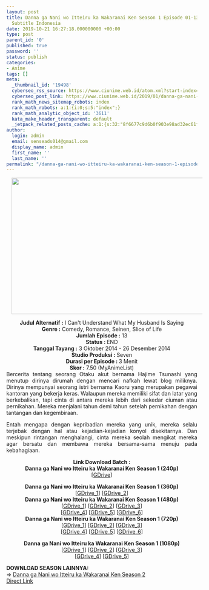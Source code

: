 ```yaml
---
layout: post
title: Danna ga Nani wo Itteiru ka Wakaranai Ken Season 1 Episode 01-13 END [Batch]
  Subtitle Indonesia
date: 2019-10-21 16:27:18.000000000 +00:00
type: post
parent_id: '0'
published: true
password: ''
status: publish
categories:
- Anime
tags: []
meta:
  _thumbnail_id: '19498'
  cyberseo_rss_source: https://www.ciunime.web.id/atom.xml?start-index=2401&max-results=150
  cyberseo_post_link: https://www.ciunime.web.id/2019/01/danna-ga-nani-wo-itteiru-ka-wakaranai_5.html
  rank_math_news_sitemap_robots: index
  rank_math_robots: a:1:{i:0;s:5:"index";}
  rank_math_analytic_object_id: '3611'
  kata_make_header_transparent: default
  _jetpack_related_posts_cache: a:1:{s:32:"8f6677c9d6b0f903e98ad32ec61f8deb";a:2:{s:7:"expires";i:1663357053;s:7:"payload";a:0:{}}}
author:
  login: admin
  email: senseads014@gmail.com
  display_name: admin
  first_name: ''
  last_name: ''
permalink: "/danna-ga-nani-wo-itteiru-ka-wakaranai-ken-season-1-episode-01-13-end-batch-subtitle-indonesia/"
---
```

<div class="separator" style="clear: both; text-align: center;"><a href="https://2.bp.blogspot.com/-QPdq90RX-Po/XDDEkbCHoHI/AAAAAAAAGR8/pFBpALTgDeknVLW_gahzFCrNq69eS75EACLcBGAs/s1600/Danna%2Bga%2BNani%2Bwo%2BItteiru%2Bka%2BWakaranai%2BKen.jpg" style="margin-left: 1em; margin-right: 1em;"><img border="0" data-original-height="720" data-original-width="1280" height="360" src="{{ site.baseurl }}/assets/2019/10/Danna%2Bga%2BNani%2Bwo%2BItteiru%2Bka%2BWakaranai%2BKen.jpg" width="640" /></a></div>
<p>
<div style="text-align: center;"><b>Judul Alternatif :</b> I Can't Understand What My Husband Is Saying</div>
<div style="text-align: center;"><b><b>Genre :</b></b> Comedy, Romance, Seinen, Slice of Life</div>
<div style="text-align: center;"><b>Jumlah Episode :</b> 13<br /><b>Status :&nbsp;</b>END<br /><b>Tanggal Tayang :</b> 3 Oktober 2014 - 26 Desember 2014<br /><b>Studio Produksi : </b>Seven<br /><b>Durasi per Episode : </b>3 Menit</div>
<div style="text-align: center;"><b>Skor :</b> 7.50 (MyAnimeList)</div>
<div style="text-align: justify;"></div>
<div style="text-align: justify;">Bercerita tentang seorang Otaku akut bernama Hajime Tsunashi yang menutup dirinya dirumah dengan mencari nafkah lewat blog miliknya. Dirinya mempunyai seorang istri bernama Kaoru yang merupakan pegawai kantoran yang bekerja keras. Walaupun mereka memiliki sifat dan latar yang berkebalikan, tapi cinta di antara mereka lebih dari sekedar ciuman atau pernikahan. Mereka menjalani tahun demi tahun setelah pernikahan dengan tantangan dan kegembiraan.</p>
<p>Entah mengapa dengan kepribadian mereka yang unik, mereka selalu terjebak dengan hal atau kejadian-kejadian konyol disekitarnya. Dan meskipun rintangan menghalangi, cinta mereka seolah mengikat mereka agar bersatu dan membawa mereka bersama-sama menuju pada kebahagiaan.</p></div>
<div style="text-align: justify;"></div>
<div style="text-align: justify;"></div>
<div style="text-align: center;"><b>Link Download Batch :</b></div>
<div style="text-align: center;">
<div style="text-align: center;"><b>Danna ga Nani wo Itteiru ka Wakaranai Ken Season 1 (240p)</b></div>
<div style="text-align: center;">[<a href="https://drive.google.com/uc?export=download&amp;id=1_SI9-HHHC7O6-LEvkvbO6EImyJOFM00o" target="_blank" rel="noopener">GDrive</a>]</div>
<p></div>
<div style="text-align: center;"><b>Danna ga Nani wo Itteiru ka Wakaranai Ken Season 1 (360p)</b></div>
<div style="text-align: center;">[<a href="https://drive.google.com/uc?export=download&amp;id=1Jd7gTR-zaLulCtGCxl4aimwwtlZf-oD_" target="_blank" rel="noopener">GDrive_1</a>] [<a href="https://drive.google.com/uc?id=1HfI7sUBLjd58-0NJ5Lvne97p5qGYsTfR" target="_blank" rel="noopener">GDrive_2</a>]</div>
<div style="text-align: center;"></div>
<div style="text-align: center;"><b>Danna ga Nani wo Itteiru ka Wakaranai Ken Season 1 (480p)</b><br />[<a href="https://drive.google.com/uc?id=1gC8zzCpHNM_fmtBz2W4nXboxO0MXo_nd" target="_blank" rel="noopener">GDrive_1</a>] [<a href="https://drive.google.com/uc?id=1iqvJ5ChqA7qOqDWpubyP49F5HxiD7hDT" target="_blank" rel="noopener">GDrive_2</a>] [<a href="https://drive.google.com/uc?export=download&amp;id=15tBu_LMkdk87On8OQDhYk8nnf7YEhB63" target="_blank" rel="noopener">GDrive_3</a>]<br />[<a href="https://drive.google.com/uc?export=download&amp;id=10bh3V9-HtUlvd3ZP0eXmYD-zOzGsPRas" target="_blank" rel="noopener">GDrive_4</a>] [<a href="https://drive.google.com/uc?id=1F15vGbocD1BYca1dw_CXZWy0CMTZCn5Z" target="_blank" rel="noopener">GDrive_5</a>] [<a href="https://drive.google.com/uc?export=download&amp;id=1Mv01DL9l1CAHZBmVMo-00uGHuEJLI7Vo" target="_blank" rel="noopener">GDrive_6</a>]</div>
<div style="text-align: center;"><b>Danna ga Nani wo Itteiru ka Wakaranai Ken Season 1 (720p)</b><br />[<a href="https://drive.google.com/uc?id=1vKfpMAiscrYMQ491bCMGo6tSAKSgB1IM" target="_blank" rel="noopener">GDrive_1</a>] [<a href="https://drive.google.com/uc?id=1Mo2j8TujI7imn_B3TllHMKDs_y1Ku7Zm" target="_blank" rel="noopener">GDrive_2</a>] [<a href="https://drive.google.com/uc?id=1mwyuYz383swYYiXpAVMVm21HAxqsQg8g" target="_blank" rel="noopener">GDrive_3</a>]<br />[<a href="https://drive.google.com/uc?id=1OO_BwKOUXk6Z9XuDOU7C1oNEuwim3mjU" target="_blank" rel="noopener">GDrive_4</a>] [<a href="https://drive.google.com/uc?export=download&amp;id=1MaAouaRwDJPJFyUA6E4AojjFmszx8hp7" target="_blank" rel="noopener">GDrive_5</a>] [<a href="https://drive.google.com/uc?export=download&amp;id=1S9U8acdmNGu_Q7mMkxItmYeB1Mis3McB" target="_blank" rel="noopener">GDrive_6</a>]</p>
<p><b>Danna ga Nani wo Itteiru ka Wakaranai Ken Season 1 (1080p)</b><br />[<a href="https://drive.google.com/uc?id=1jPD7K7DqxmuPk1jD6n6GdB6AaCzYNytA" target="_blank" rel="noopener">GDrive_1</a>] [<a href="https://drive.google.com/uc?id=1AX8UnECTBupYEfh5zyjCJZhqeVe8OGdA" target="_blank" rel="noopener">GDrive_2</a>] [<a href="https://drive.google.com/uc?id=1VBNOAGfbMaVt4sfkUN74VOgBfr6QI4ka" target="_blank" rel="noopener">GDrive_3</a>]<br />[<a href="https://drive.google.com/uc?id=1L_b1hN4wozfiNaxacNhM2YtXx6lTEaAO" target="_blank" rel="noopener">GDrive_4</a>] [<a href="https://drive.google.com/uc?id=14BPyNL5BuNvRx65fePtBbTY88uiwbuds" target="_blank" rel="noopener">GDrive_5</a>]
<div style="text-align: left;"></div>
<div style="text-align: left;"></div>
<div style="text-align: left;"><b>DOWNLOAD SEASON LAINNYA:</b></div>
<div style="text-align: left;"></div>
<div style="text-align: left;">=&gt;&nbsp;<a href="https://www.ciunime.com/2019/08/danna-ga-nani-wo-itteiru-ka-wakaranai.html" target="_blank" rel="noopener">Danna ga Nani wo Itteiru ka Wakaranai Ken Season 2</a></div>
<div style="text-align: left;"></div>
</div>
<link rel="stylesheet" href="https://cdnjs.cloudflare.com/ajax/libs/font-awesome/4.7.0/css/font-awesome.min.css" />
<div class="divbtn"> <a href="https://handymansurrender.com/fihup8buzv?key=94550f7ce39444073321dde3b8782f97" class="btn"><i class="fa fa-download"></i> Direct Link</a> </div>
